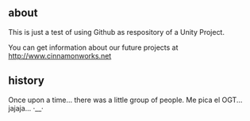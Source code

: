 about
-----

This is just a test of using Github as respository of a Unity Project.

You can get information about our future projects at http://www.cinnamonworks.net

history
-------

Once upon a time... there was a little group of people. 
Me pica el OGT... jajaja... ·__·